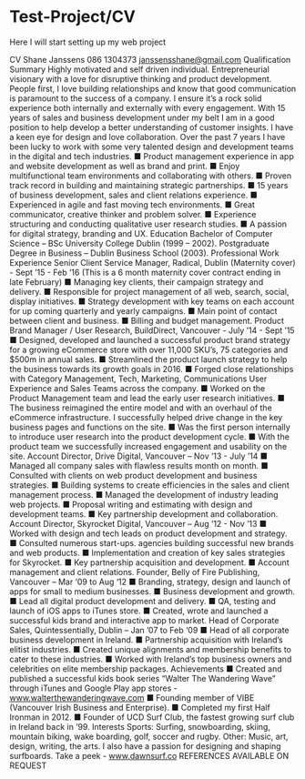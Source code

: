 # Test-Project/CV
Here I will start setting up my web project

CV
Shane Janssens 086 1304373
janssensshane@gmail.com
Qualification Summary
Highly motivated and self driven individual. Entrepreneurial visionary with a love for disruptive thinking and product development. People first, I love building relationships and know that good communication is paramount to the success of a company. I ensure it’s a rock solid experience both internally and externally with every engagement. With 15 years of sales and business development under my belt I am in a good position to help develop a better understanding of customer insights. I have a keen eye for design and love collaboration. Over the past 7 years I have been lucky to work with some very talented design and development teams in the digital and tech industries.
■ Product management experience in app and website development as well as brand and print.
■ Enjoy multifunctional team environments and collaborating with others.
■ Proven track record in building and maintaining strategic partnerships.
■ 15 years of business development, sales and client relations experience.
■ Experienced in agile and fast moving tech environments.
■ Great communicator, creative thinker and problem solver.
■ Experience structuring and conducting qualitative user research studies.
■ A passion for digital strategy, branding and UX.
Education
Bachelor of Computer Science – BSc University College Dublin (1999 – 2002). Postgraduate Degree in Business – Dublin Business School (2003).
Professional Work Experience
Senior Client Service Manager, Radical, Dublin (Maternity cover) - Sept ’15 - Feb ’16
(This is a 6 month maternity cover contract ending in late February)
■ Managing key clients, their campaign strategy and delivery.
■ Responsible for project management of all web, search, social, display initiatives.
■ Strategy development with key teams on each account for up coming quarterly and yearly
campaigns.
■ Main point of contact between client and business.
■ Billing and budget management.
Product Brand Manager / User Research, BuildDirect, Vancouver - July ’14 - Sept ’15
■ Designed, developed and launched a successful product brand strategy for a growing eCommerce store with over 11,000 SKU’s, 75 categories and $500m in annual sales.
■ Streamlined the product launch strategy to help the business towards its growth goals in 2016.
■ Forged close relationships with Category Management, Tech, Marketing, Communications User
Experience and Sales Teams across the company.
■ Worked on the Product Management team and lead the early user research initiatives.
■ The business reimagined the entire model and with an overhaul of the eCommerce infrastructure.
I successfully helped drive change in the key business pages and functions on the site.
■ Was the first person internally to introduce user research into the product development cycle.
■ With the product team we successfully increased engagement and usability on the site.
Account Director, Drive Digital, Vancouver – Nov ’13 - July ’14
■ Managed all company sales with flawless results month on month.
■ Consulted with clients on web product development and business strategies.
■ Building systems to create efficiencies in the sales and client management process.
■ Managed the development of industry leading web projects.
■ Proposal writing and estimating with design and development teams.
■ Key partnership development and collaboration.
Account Director, Skyrocket Digital, Vancouver – Aug ’12 - Nov ’13
■ Worked with design and tech leads on product development and strategy.
■ Consulted numerous start-ups. agencies building successful new brands and web products.
■ Implementation and creation of key sales strategies for Skyrocket.
■ Key partnership acquisition and development.
■ Account management and client relations.
Founder, Belly of Fire Publishing, Vancouver – Mar ‘09 to Aug ‘12
■ Branding, strategy, design and launch of apps for small to medium businesses.
■ Business development and growth.
■ Lead all digital product development and delivery.
■ QA, testing and launch of iOS apps to iTunes store.
■ Created, wrote and launched a successful kids brand and interactive app to market.
Head of Corporate Sales, Quintessentially, Dublin – Jan ’07 to Feb ‘09
■ Head of all corporate business development in Ireland.
■ Partnership acquisition with Ireland’s elitist industries.
■ Created unique alignments and membership benefits to cater to these industries.
■ Worked with Ireland’s top business owners and celebrities on elite membership packages.
Achievements
■ Created and published a successful kids book series “Walter The Wandering Wave” through
iTunes and Google Play app stores - www.walterthewanderingwave.com
■ Founding member of VIBE (Vancouver Irish Business and Enterprise).
■ Completed my first Half Ironman in 2012.
■ Founder of UCD Surf Club, the fastest growing surf club in Ireland back in ’99.
Interests
Sports: Surfing, snowboarding, skiing, mountain biking, wake boarding, golf, soccer and rugby.
Other: Music, art, design, writing, the arts.
I also have a passion for designing and shaping surfboards. Take a peek - www.dawnsurf.co
REFERENCES AVAILABLE ON REQUEST
